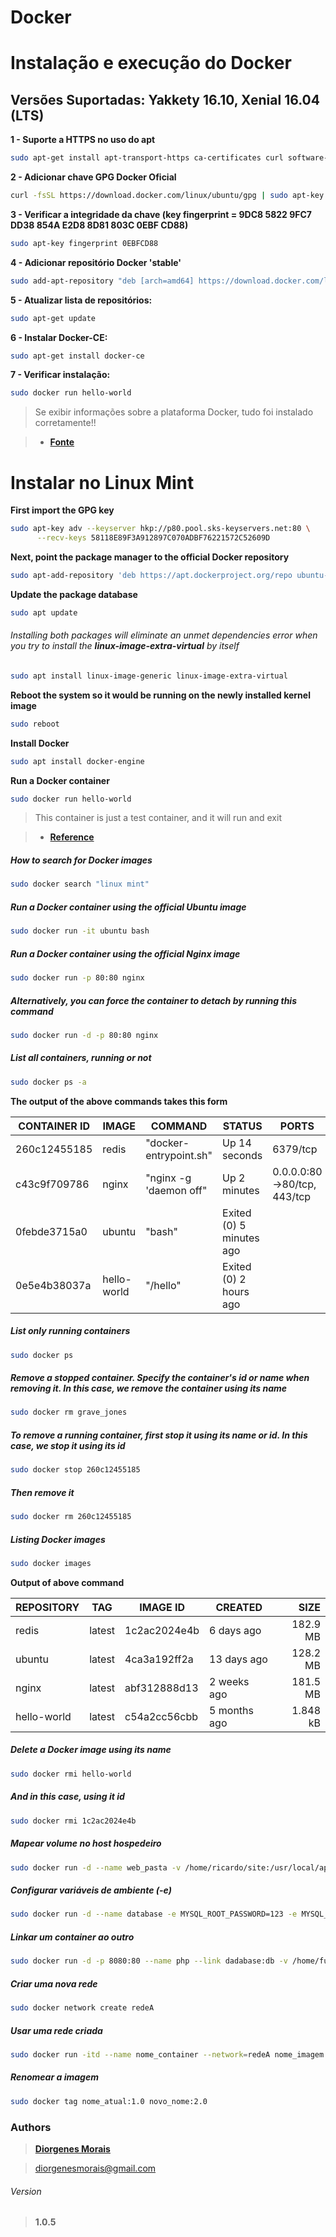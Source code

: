 # Docker

Instalação e execução do Docker
===============================

Versões Suportadas: Yakkety 16.10, Xenial 16.04 (LTS)
-----------------------------------------------------

**1 - Suporte a HTTPS no uso do apt**
```bash
sudo apt-get install apt-transport-https ca-certificates curl software-properties-common
```

**2 - Adicionar chave GPG Docker Oficial**
```bash
curl -fsSL https://download.docker.com/linux/ubuntu/gpg | sudo apt-key add -
```

**3 - Verificar a integridade da chave (key fingerprint = 9DC8 5822 9FC7 DD38 854A E2D8 8D81 803C 0EBF CD88)**
```bash
sudo apt-key fingerprint 0EBFCD88
```

**4 - Adicionar repositório Docker 'stable'**
```bash
sudo add-apt-repository "deb [arch=amd64] https://download.docker.com/linux/ubuntu $(lsb_release -cs) stable"
```

**5 - Atualizar lista de repositórios:**
```bash
sudo apt-get update
```

**6 - Instalar Docker-CE:**
```bash
sudo apt-get install docker-ce
```

**7 - Verificar instalação:**
```bash
sudo docker run hello-world
```

>Se exibir informações sobre a plataforma Docker, tudo foi instalado corretamente!!

>* [**Fonte**](https://docs.docker.com/engine/installation/linux/ubuntu/)

Instalar no Linux Mint
======================

**First import the GPG key**
```bash
sudo apt-key adv --keyserver hkp://p80.pool.sks-keyservers.net:80 \
      --recv-keys 58118E89F3A912897C070ADBF76221572C52609D
```

**Next, point the package manager to the official Docker repository**
```bash
sudo apt-add-repository 'deb https://apt.dockerproject.org/repo ubuntu-xenial main'
```

**Update the package database**
```bash
sudo apt update
```

###### Installing both packages will eliminate an unmet dependencies error when you try to install the **linux-image-extra-virtual** by itself
```bash
sudo apt install linux-image-generic linux-image-extra-virtual
```

**Reboot the system so it would be running on the newly installed kernel image**
```bash
sudo reboot
```

**Install Docker**
```bash
sudo apt install docker-engine
```

**Run a Docker container**
```bash
sudo docker run hello-world
```
>This container is just a test container, and it will run and exit

>* [**Reference**](http://linuxbsdos.com/2016/12/13/how-to-install-docker-and-run-docker-containers-on-linux-mint-1818-1/)


##### How to search for Docker images
```bash
sudo docker search "linux mint"
```

##### Run a Docker container using the official Ubuntu image
```bash
sudo docker run -it ubuntu bash
```

##### Run a Docker container using the official Nginx image
```bash
sudo docker run -p 80:80 nginx
```

##### Alternatively, you can force the container to detach by running this command
```bash
sudo docker run -d -p 80:80 nginx
```

##### List all containers, running or not
```bash
sudo docker ps -a
```

**The output of the above commands takes this form**

CONTAINER ID	| IMAGE		| COMMAND			| STATUS			| PORTS				| NAMES
-------------	| -------------	| -----------------------------	| -----------------------------	| -----------------------------	| ------------------
260c12455185	| redis		| "docker-entrypoint.sh"	| Up 14 seconds          	| 6379/tcp			| jolly_ride
c43c9f709786	| nginx		| "nginx -g 'daemon off"	| Up 2 minutes       		| 0.0.0.0:80->80/tcp, 443/tcp	| desperate_ritchie
0febde3715a0	| ubuntu	| "bash"			| Exited (0) 5 minutes ago	|				| infallible_lalande
0e5e4b38037a	| hello-world	| "/hello"			| Exited (0) 2 hours ago	|				| grave_jones
 
##### List only running containers
```bash
sudo docker ps
```

##### Remove a stopped container. Specify the container's id or name when removing it. In this case, we remove the container using its name
```bash
sudo docker rm grave_jones
```

##### To remove a running container, first stop it using its name or id. In this case, we stop it using its id
```bash
sudo docker stop 260c12455185
```

##### Then remove it
```bash
sudo docker rm 260c12455185
```

##### Listing Docker images
```bash
sudo docker images
```

**Output of above command**

 REPOSITORY	| TAG		| IMAGE ID	| CREATED	| SIZE
---------	| -------	| ----------	| -------	| -------:
 redis		| latest	| 1c2ac2024e4b	| 6 days ago	| 182.9 MB
 ubuntu		| latest	| 4ca3a192ff2a	| 13 days ago	| 128.2 MB
 nginx		| latest	| abf312888d13	| 2 weeks ago	| 181.5 MB
 hello-world	| latest	| c54a2cc56cbb	| 5 months ago	| 1.848 kB

##### Delete a Docker image using its name
```bash
sudo docker rmi hello-world
```

##### And in this case, using it id
```bash
sudo docker rmi 1c2ac2024e4b
```

##### Mapear volume no host hospedeiro
```bash
sudo docker run -d --name web_pasta -v /home/ricardo/site:/usr/local/apache2/htdocs -p 9091:80 httpd
```

##### Configurar variáveis de ambiente (-e)
```bash
sudo docker run -d --name database -e MYSQL_ROOT_PASSWORD=123 -e MYSQL_DATABASE=teste -e MYSQL_USER=fulano -e MYSQL_PASSWORD=senha mysql:5.5
```

##### Linkar um container ao outro
```bash
sudo docker run -d -p 8080:80 --name php --link dadabase:db -v /home/fulano/html:/var/www/html php:5.6-apache
```

##### Criar uma nova rede
```bash
sudo docker network create redeA
```

##### Usar uma rede criada
```bash
sudo docker run -itd --name nome_container --network=redeA nome_imagem
```

##### Renomear a imagem
```bash
sudo docker tag nome_atual:1.0 novo_nome:2.0
```

### Authors

>[**Diorgenes Morais**](https://github.com/diorgenesmorais)

><diorgenesmorais@gmail.com>

###### Version

>**1.0.5**
